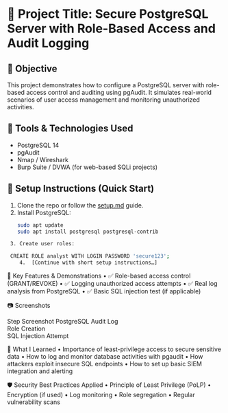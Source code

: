 # 🔐 Project Title: Secure PostgreSQL Server with Role-Based Access and Audit Logging

## 📌 Objective

This project demonstrates how to configure a PostgreSQL server with role-based access control and auditing using pgAudit. It simulates real-world scenarios of user access management and monitoring unauthorized activities.

## 🧰 Tools & Technologies Used
- PostgreSQL 14
- pgAudit
- Nmap / Wireshark 
- Burp Suite / DVWA (for web-based SQLi projects)

## 🚀 Setup Instructions (Quick Start)
1. Clone the repo or follow the [setup.md](./setup.md) guide.
2. Install PostgreSQL:  
   ```bash
   sudo apt update
   sudo apt install postgresql postgresql-contrib
	```
```bash
 3.	Create user roles:

 CREATE ROLE analyst WITH LOGIN PASSWORD 'secure123';
	4.	[Continue with short setup instructions…]
```

🧪 Key Features & Demonstrations
	•	✅ Role-based access control (GRANT/REVOKE)
	•	✅ Logging unauthorized access attempts
	•	✅ Real log analysis from PostgreSQL
	•	✅ Basic SQL injection test (if applicable)

📷 Screenshots

Step	Screenshot
PostgreSQL Audit Log	
Role Creation	
SQL Injection Attempt	


🧠 What I Learned
	•	Importance of least-privilege access to secure sensitive data
	•	How to log and monitor database activities with pgaudit
	•	How attackers exploit insecure SQL endpoints
	•	How to set up basic SIEM integration and alerting


🛡️ Security Best Practices Applied
	•	Principle of Least Privilege (PoLP)
	•	Encryption (if used)
	•	Log monitoring
	•	Role segregation
	•	Regular vulnerability scans
